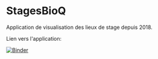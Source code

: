 # StagesBioQ
Application de visualisation des lieux de stage depuis 2018.

Lien vers l'application: 

[![Binder](https://mybinder.org/badge_logo.svg)](https://mybinder.org/v2/gh/CBGirard/StagesBioQ/HEAD?urlpath=%2Fvoila%2Frender%2FLieux_de_stages.ipynb)
